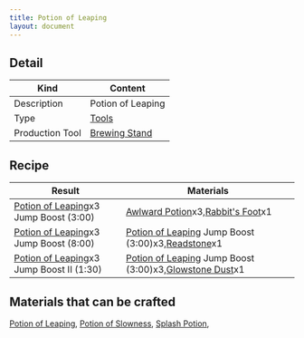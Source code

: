 ```yaml
---
title: Potion of Leaping
layout: document
---
```

## Detail

|Kind|Content|
|---|---|
|Description|Potion of Leaping|
|Type|[Tools](Tools)|
|Production Tool|[Brewing Stand](Brewing_Stand)|

## Recipe

|Result|Materials|
|---|---|
|[Potion of Leaping](Potion_of_Leaping)x3 Jump Boost (3:00)|[Awlward Potion](Awlward_Potion)x3,[Rabbit's Foot](Rabbit's_Foot)x1|
|[Potion of Leaping](Potion_of_Leaping)x3 Jump Boost (8:00)|[Potion of Leaping](Potion_of_Leaping) Jump Boost (3:00)x3,[Readstone](Readstone)x1|
|[Potion of Leaping](Potion_of_Leaping)x3 Jump Boost II (1:30)|[Potion of Leaping](Potion_of_Leaping) Jump Boost (3:00)x3,[Glowstone Dust](Glowstone_Dust)x1|

## Materials that can be crafted

[Potion of Leaping](Potion_of_Leaping),
[Potion of Slowness](Potion_of_Slowness),
[Splash Potion](Splash_Potion),
